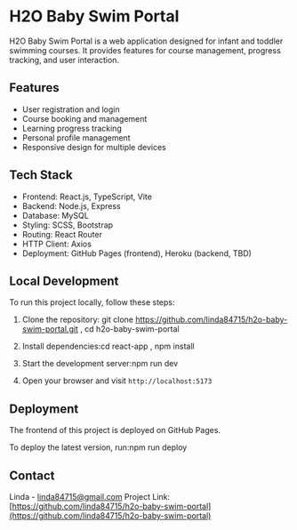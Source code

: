 # H2O Baby Swim Portal

H2O Baby Swim Portal is a web application designed for infant and toddler swimming courses. It provides features for course management, progress tracking, and user interaction.

## Features
- User registration and login
- Course booking and management
- Learning progress tracking
- Personal profile management
- Responsive design for multiple devices

## Tech Stack
- Frontend: React.js, TypeScript, Vite
- Backend: Node.js, Express
- Database: MySQL
- Styling: SCSS, Bootstrap
- Routing: React Router
- HTTP Client: Axios
- Deployment: GitHub Pages (frontend), Heroku (backend, TBD)

## Local Development

To run this project locally, follow these steps:
1. Clone the repository: git clone https://github.com/linda84715/h2o-baby-swim-portal.git , cd h2o-baby-swim-portal

2. Install dependencies:cd react-app , npm install
   
4. Start the development server:npm run dev
5. Open your browser and visit `http://localhost:5173`

## Deployment

The frontend of this project is deployed on GitHub Pages.

To deploy the latest version, run:npm run deploy

## Contact

Linda - linda84715@gmail.com
Project Link: [https://github.com/linda84715/h2o-baby-swim-portal](https://github.com/linda84715/h2o-baby-swim-portal)






